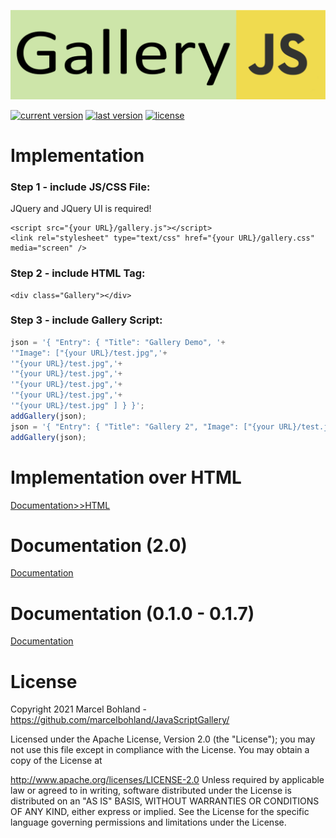 ![JavaScriptGallery Logo](ressources/Logo.png)

  
[![current version](https://img.shields.io/badge/current%20version-0.2.0-green.svg)](https://github.com/marcelbohland/JavaScriptGallery/releases/tag/0.2.0)
[![last version](https://img.shields.io/badge/last%20version-0.1.7-blue.svg)](https://github.com/marcelbohland/JavaScriptGallery/releases/tag/0.1.7)
[![license](https://img.shields.io/badge/license-Apache%20License%202.0-red.svg)](https://github.com/marcelbohland/JavaScriptGallery/blob/main/LICENSE)


# Implementation
### Step 1 - include JS/CSS File:
JQuery and JQuery UI is required!
```
<script src="{your URL}/gallery.js"></script>
<link rel="stylesheet" type="text/css" href="{your URL}/gallery.css" media="screen" />
```
### Step 2 - include HTML Tag:
```
<div class="Gallery"></div>
```
### Step 3 - include Gallery Script:
```javascript
json = '{ "Entry": { "Title": "Gallery Demo", '+
'"Image": ["{your URL}/test.jpg",'+
'"{your URL}/test.jpg",'+
'"{your URL}/test.jpg",'+
'"{your URL}/test.jpg",'+
'"{your URL}/test.jpg",'+
'"{your URL}/test.jpg" ] } }';
addGallery(json);
json = '{ "Entry": { "Title": "Gallery 2", "Image": ["{your URL}/test.jpg", "{your URL}/test.jpg" ] } }';
addGallery(json);
```
# Implementation over HTML
[Documentation>>HTML](https://github.com/marcelbohland/JavaScriptGallery/blob/main/documentation/html.md)

# Documentation (2.0)
[Documentation](https://github.com/marcelbohland/JavaScriptGallery/blob/main/documentation/documentation.md)

# Documentation (0.1.0 - 0.1.7)
[Documentation](https://github.com/marcelbohland/JavaScriptGallery/blob/main/documentation/0.1.X/documentation.md)

# License
Copyright 2021 Marcel Bohland - https://github.com/marcelbohland/JavaScriptGallery/

Licensed under the Apache License, Version 2.0 (the "License"); you may not use this file except in compliance with the License. You may obtain a copy of the License at

   http://www.apache.org/licenses/LICENSE-2.0
Unless required by applicable law or agreed to in writing, software distributed under the License is distributed on an "AS IS" BASIS, WITHOUT WARRANTIES OR CONDITIONS OF ANY KIND, either express or implied. See the License for the specific language governing permissions and limitations under the License.
